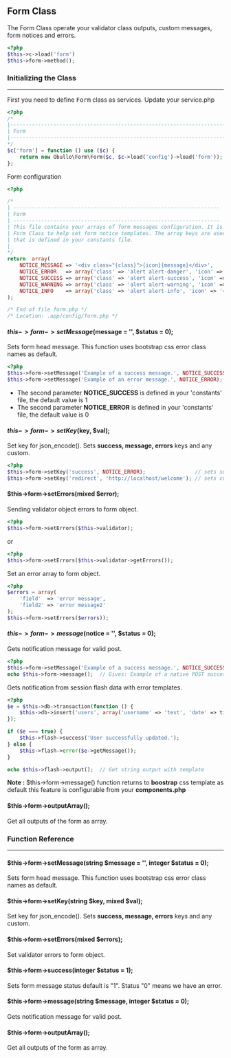
## Form Class

The Form Class operate your validator class outputs, custom messages, form notices and errors.

```php
<?php
$this->c->load('form')
$this->form->method();
```

### Initializing the Class

-------

First you need to define <kbd>Form</kbd> class as services. Update your service.php

```php
<?php
/*
|--------------------------------------------------------------------------
| Form
|--------------------------------------------------------------------------
*/
$c['form'] = function () use ($c) {
    return new Obullo\Form\Form($c, $c->load('config')->load('form'));
};
```
Form configuration

```php
<?php

/*
| -------------------------------------------------------------------
| Form
| -------------------------------------------------------------------
| This file contains your arrays of form messages configuration. It is used by the
| Form Class to help set form notice templates. The array keys are used to identify notices 
| that is defined in your constants file.
|
*/
return  array(
    NOTICE_MESSAGE => '<div class="{class}">{icon}{message}</div>',
    NOTICE_ERROR   => array('class' => 'alert alert-danger', 'icon' => '<span class="glyphicon glyphicon-remove-sign"></span>'),
    NOTICE_SUCCESS => array('class' => 'alert alert-success', 'icon' => '<span class="glyphicon glyphicon-ok-sign"></span> '),
    NOTICE_WARNING => array('class' => 'alert alert-warning', 'icon' => '<span class="glyphicon glyphicon-exclamation-sign"></span>'),
    NOTICE_INFO    => array('class' => 'alert alert-info', 'icon' => '<span class="glyphicon glyphicon-info-sign"></span> '),
);

/* End of file form.php */
/* Location: .app/config/form.php */
```

#### $this->form->setMessage($message = '', $status = 0);

Sets form head message. This function uses bootstrap css error class names as default.

```php
<?php
$this->form->setMessage('Example of a success message.', NOTICE_SUCCESS);
$this->form->setMessage('Example of an error message.', NOTICE_ERROR);
```

* The second parameter <b>NOTICE_SUCCESS</b> is defined in your 'constants' file, the default value is 1
* The second parameter <b>NOTICE_ERROR</b> is defined in your 'constants' file, the default value is 0

#### $this->form->setKey($key, $val);

Set key for json_encode(). Sets <b>success, message, errors</b> keys and any custom.

```php
<?php
$this->form->setKey('success', NOTICE_ERROR);				 // sets success key
$this->form->setKey('redirect', 'http://localhost/welcome'); // sets custom key
```

#### $this->form->setErrors(mixed $error);

Sending validator object errors to form object.

```php
<?php
$this->form->setErrors($this->validator);
```
or

```php
<?php
$this->form->setErrors($this->validator->getErrors());
```

Set an error array to form object.

```php
<?php
$errors = array(
	'field'  => 'error message',
	'field2' => 'error message2'
);
$this->form->setErrors($errors));
```

#### $this->form->message($notice = '', $status = 0);

Gets notification message for valid post.

```php
<?php
$this->form->setMessage('Example of a success message.', NOTICE_SUCCESS);
echo $this->form->message();  // Gives: Example of a native POST success message.
```

Gets notification from session flash data with error templates.

```php
<?php
$e = $this->db->transaction(function () {
	$this->db->insert('users', array('username' => 'test', 'date' => time()));
});

if ($e === true) {
    $this->flash->success('User successfully updated.');
} else {
    $this->flash->error($e->getMessage());
}

echo $this->flash->output();  // Get string output with template
```

**Note :** $this->form->message() function returns to <b>boostrap</b> css template as default this feature is configurable from your <b>components.php</b>


#### $this->form->outputArray();

Get all outputs of the form as array.


### Function Reference

-----

#### $this->form->setMessage(string $message = '', integer $status = 0);

Sets form head message. This function uses bootstrap css error class names as default.

#### $this->form->setKey(string $key, mixed $val);

Set key for json_encode(). Sets <b>success, message, errors</b> keys and any custom.

#### $this->form->setErrors(mixed $errors);

Set validator errors to form object.

#### $this->form->success(integer $status = 1);

Sets form message status default is "1". Status "0" means we have an error.

#### $this->form->message(string $message, integer $status = 0);

Gets notification message for valid post.

#### $this->form->outputArray();

Get all outputs of the form as array.